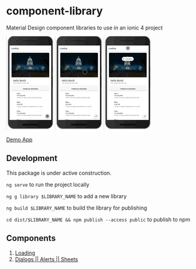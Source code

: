 # component-library
Material Design component libraries to use in an ionic 4 project

![Alt text](/loading_1.gif?raw=true)
![Alt text](/loading_2.gif?raw=true)
![Alt text](/loading_3.gif?raw=true)


<a href="https://garygrossgarten.de/components">Demo App</a>

## Development
This package is under active construction.

`ng serve` to run the project locally

`ng g library $LIBRARY_NAME` to add a new library

`ng build $LIBRARY_NAME` to build the library for publishing

`cd dist/$LIBRARY_NAME && npm publish --access public` to publish to npm


## Components
1. <a href="https://github.com/garygrossgarten/component-library/tree/master/projects/ionic-material-loading"> Loading</a>
1. <a href="https://github.com/garygrossgarten/component-library/tree/master/projects/ionic-material-dialog"> Dialogs || Alerts || Sheets</a>